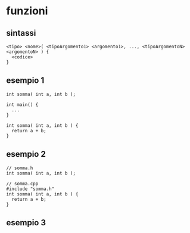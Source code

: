 # funzioni

## sintassi

```
<tipo> <nome>( <tipoArgomento1> <argomento1>, ..., <tipoArgomentoN> <argomentoN> ) {
  <codice>
}
```

## esempio 1

```
int somma( int a, int b );

int main() {
  ...
}

int somma( int a, int b ) {
  return a + b;
}
```

## esempio 2

```
// somma.h
int somma( int a, int b );
```

```
// somma.cpp
#include "somma.h"
int somma( int a, int b ) {
  return a + b;
}
```

## esempio 3



